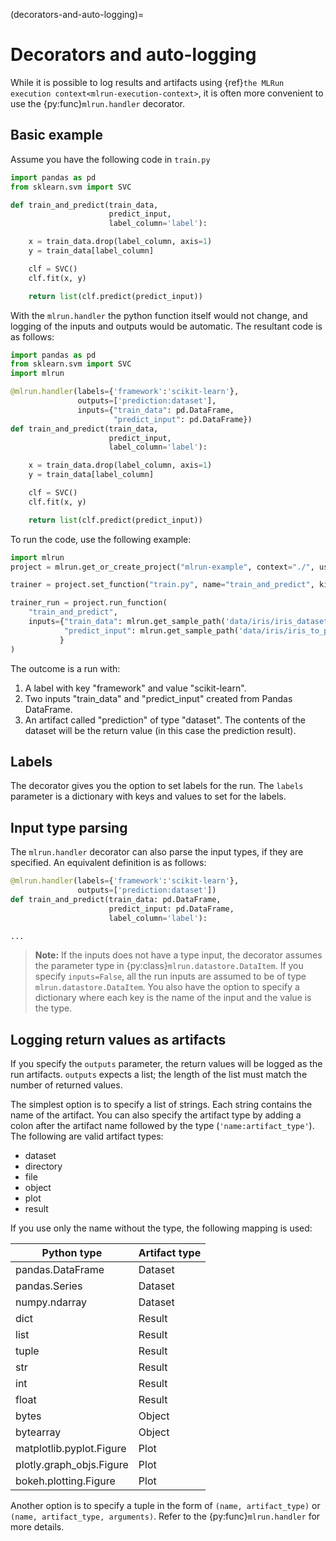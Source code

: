 (decorators-and-auto-logging)=
# Decorators and auto-logging

While it is possible to log results and artifacts using {ref}`the MLRun execution context<mlrun-execution-context>`, it is often more convenient to use the {py:func}`mlrun.handler` decorator.

## Basic example

Assume you have the following code in `train.py`

``` python
import pandas as pd
from sklearn.svm import SVC

def train_and_predict(train_data,
                      predict_input,
                      label_column='label'):

    x = train_data.drop(label_column, axis=1)
    y = train_data[label_column]

    clf = SVC()
    clf.fit(x, y)

    return list(clf.predict(predict_input))
```

With the `mlrun.handler` the python function itself would not change, and logging of the inputs and outputs would be automatic. The resultant code is as follows:

``` python
import pandas as pd
from sklearn.svm import SVC
import mlrun

@mlrun.handler(labels={'framework':'scikit-learn'},
               outputs=['prediction:dataset'],
               inputs={"train_data": pd.DataFrame,
                       "predict_input": pd.DataFrame})
def train_and_predict(train_data,
                      predict_input,
                      label_column='label'):

    x = train_data.drop(label_column, axis=1)
    y = train_data[label_column]

    clf = SVC()
    clf.fit(x, y)

    return list(clf.predict(predict_input))
```

To run the code, use the following example:

``` python
import mlrun
project = mlrun.get_or_create_project("mlrun-example", context="./", user_project=True)

trainer = project.set_function("train.py", name="train_and_predict", kind="job", image="mlrun/mlrun", handler="train_and_predict")

trainer_run = project.run_function(
    "train_and_predict", 
    inputs={"train_data": mlrun.get_sample_path('data/iris/iris_dataset.csv'),
            "predict_input": mlrun.get_sample_path('data/iris/iris_to_predict.csv')
           }
)
```

The outcome is a run with:
1. A label with key "framework" and value "scikit-learn".
2. Two inputs "train_data" and "predict_input" created from Pandas DataFrame.
3. An artifact called "prediction" of type "dataset". The contents of the dataset will be the return value (in this case the prediction result).

## Labels

The decorator gives you the option to set labels for the run. The `labels` parameter is a dictionary with keys and values to set for the labels.

## Input type parsing

The `mlrun.handler` decorator can also parse the input types, if they are specified. An equivalent definition is as follows:

``` python
@mlrun.handler(labels={'framework':'scikit-learn'},
               outputs=['prediction:dataset'])
def train_and_predict(train_data: pd.DataFrame,
                      predict_input: pd.DataFrame,
                      label_column='label'):

...
```

> **Note:** If the inputs does not have a type input, the decorator assumes the parameter type in {py:class}`mlrun.datastore.DataItem`. If you specify `inputs=False`, all the run inputs are assumed to be of type `mlrun.datastore.DataItem`. You also have the option to specify a dictionary where each key is the name of the input and the value is the type.

## Logging return values as artifacts

If you specify the `outputs` parameter, the return values will be logged as the run artifacts. `outputs` expects a list; the length of the list must match the number of returned values.

The simplest option is to specify a list of strings. Each string contains the name of the artifact. You can also specify the artifact type by adding a colon after the artifact name followed by the type (`'name:artifact_type'`). The following are valid artifact types:

- dataset
- directory
- file
- object
- plot
- result

If you use only the name without the type, the following mapping is used:

| Python type              | Artifact type |
|--------------------------|---------------|
| pandas.DataFrame         | Dataset       |
| pandas.Series            | Dataset       |
| numpy.ndarray            | Dataset       |
| dict                     | Result        |
| list                     | Result        |
| tuple                    | Result        |
| str                      | Result        |
| int                      | Result        |
| float                    | Result        |
| bytes                    | Object        |
| bytearray                | Object        |
| matplotlib.pyplot.Figure | Plot          |
| plotly.graph_objs.Figure | Plot          |
| bokeh.plotting.Figure    | Plot          |


Another option is to specify a tuple in the form of `(name, artifact_type)` or `(name, artifact_type, arguments)`. Refer to the {py:func}`mlrun.handler` for more details.

